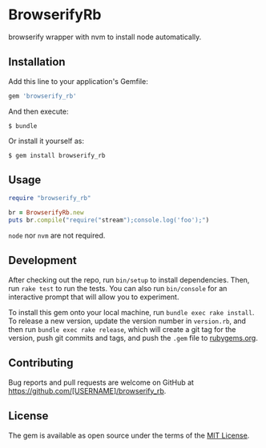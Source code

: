 # BrowserifyRb

browserify wrapper with nvm to install node automatically.

## Installation

Add this line to your application's Gemfile:

```ruby
gem 'browserify_rb'
```

And then execute:

    $ bundle

Or install it yourself as:

    $ gem install browserify_rb

## Usage

```ruby
require "browserify_rb"

br = BrowserifyRb.new
puts br.compile("require("stream");console.log('foo');")
```

`node` nor `nvm` are not required.

## Development

After checking out the repo, run `bin/setup` to install dependencies. Then, run `rake test` to run the tests. You can also run `bin/console` for an interactive prompt that will allow you to experiment.

To install this gem onto your local machine, run `bundle exec rake install`. To release a new version, update the version number in `version.rb`, and then run `bundle exec rake release`, which will create a git tag for the version, push git commits and tags, and push the `.gem` file to [rubygems.org](https://rubygems.org).

## Contributing

Bug reports and pull requests are welcome on GitHub at https://github.com/[USERNAME]/browserify_rb.


## License

The gem is available as open source under the terms of the [MIT License](http://opensource.org/licenses/MIT).

